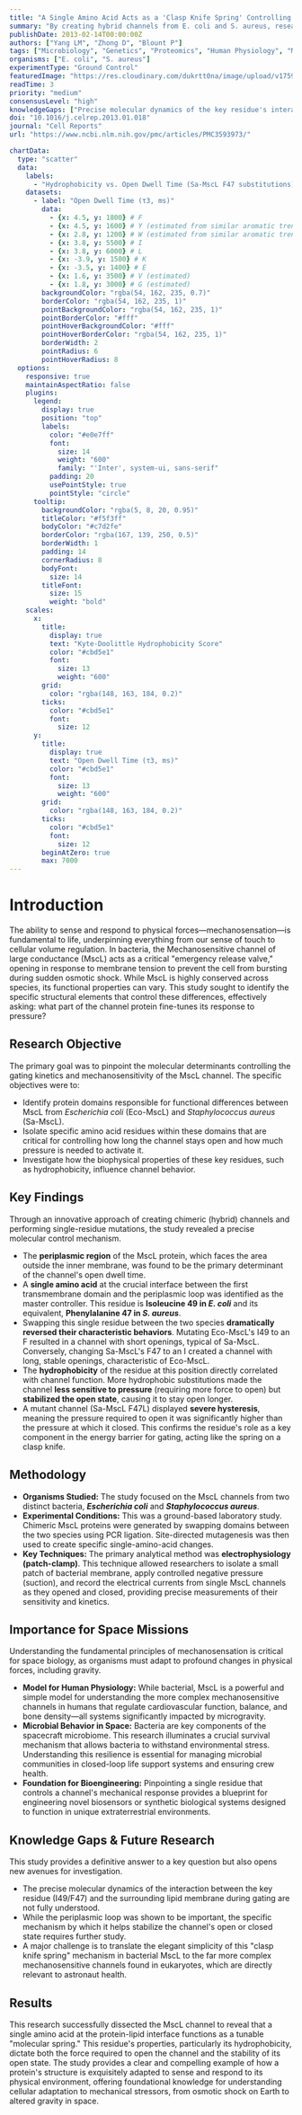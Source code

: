 ```yaml
---
title: "A Single Amino Acid Acts as a 'Clasp Knife Spring' Controlling Bacterial Pressure-Relief Channels"
summary: "By creating hybrid channels from E. coli and S. aureus, researchers identified a single amino acid at the protein-lipid interface that controls how bacterial mechanosensitive channels (MscL) respond to pressure. This 'molecular spring' dictates both the sensitivity and duration of the channel's opening, providing a fundamental insight into how cells sense mechanical forces."
publishDate: 2013-02-14T00:00:00Z
authors: ["Yang LM", "Zhong D", "Blount P"]
tags: ["Microbiology", "Genetics", "Proteomics", "Human Physiology", "Microgravity", "Digestive"]
organisms: ["E. coli", "S. aureus"]
experimentType: "Ground Control"
featuredImage: "https://res.cloudinary.com/dukrtt0na/image/upload/v1759681484/wwkphoyeqbyhxc8w3dcu.jpg"
readTime: 3
priority: "medium"
consensusLevel: "high"
knowledgeGaps: ["Precise molecular dynamics of the key residue's interaction with the lipid bilayer", "Mechanism by which the periplasmic loop modulates channel kinetics", "Translating these findings from bacterial MscL to complex eukaryotic mechanosensors", "Engineering channels with specific gating properties for synthetic biology applications"]
doi: "10.1016/j.celrep.2013.01.018"
journal: "Cell Reports"
url: "https://www.ncbi.nlm.nih.gov/pmc/articles/PMC3593973/"

chartData:
  type: "scatter"
  data:
    labels:
      - "Hydrophobicity vs. Open Dwell Time (Sa-MscL F47 substitutions)"
    datasets:
      - label: "Open Dwell Time (τ3, ms)"
        data:
          - {x: 4.5, y: 1800} # F
          - {x: 4.5, y: 1600} # Y (estimated from similar aromatic trends)
          - {x: 2.8, y: 1200} # W (estimated from similar aromatic trends)
          - {x: 3.8, y: 5500} # I
          - {x: 3.8, y: 6000} # L
          - {x: -3.9, y: 1500} # K
          - {x: -3.5, y: 1400} # E
          - {x: 1.6, y: 3500} # V (estimated)
          - {x: 1.8, y: 3000} # G (estimated)
        backgroundColor: "rgba(54, 162, 235, 0.7)"
        borderColor: "rgba(54, 162, 235, 1)"
        pointBackgroundColor: "rgba(54, 162, 235, 1)"
        pointBorderColor: "#fff"
        pointHoverBackgroundColor: "#fff"
        pointHoverBorderColor: "rgba(54, 162, 235, 1)"
        borderWidth: 2
        pointRadius: 6
        pointHoverRadius: 8
  options:
    responsive: true
    maintainAspectRatio: false
    plugins:
      legend:
        display: true
        position: "top"
        labels:
          color: "#e0e7ff"
          font:
            size: 14
            weight: "600"
            family: "'Inter', system-ui, sans-serif"
          padding: 20
          usePointStyle: true
          pointStyle: "circle"
      tooltip:
        backgroundColor: "rgba(5, 8, 20, 0.95)"
        titleColor: "#f5f3ff"
        bodyColor: "#c7d2fe"
        borderColor: "rgba(167, 139, 250, 0.5)"
        borderWidth: 1
        padding: 14
        cornerRadius: 8
        bodyFont:
          size: 14
        titleFont:
          size: 15
          weight: "bold"
    scales:
      x:
        title:
          display: true
          text: "Kyte-Doolittle Hydrophobicity Score"
          color: "#cbd5e1"
          font:
            size: 13
            weight: "600"
        grid:
          color: "rgba(148, 163, 184, 0.2)"
        ticks:
          color: "#cbd5e1"
          font:
            size: 12
      y:
        title:
          display: true
          text: "Open Dwell Time (τ3, ms)"
          color: "#cbd5e1"
          font:
            size: 13
            weight: "600"
        grid:
          color: "rgba(148, 163, 184, 0.2)"
        ticks:
          color: "#cbd5e1"
          font:
            size: 12
        beginAtZero: true
        max: 7000
---
```


# Introduction
The ability to sense and respond to physical forces—mechanosensation—is fundamental to life, underpinning everything from our sense of touch to cellular volume regulation. In bacteria, the Mechanosensitive channel of large conductance (MscL) acts as a critical "emergency release valve," opening in response to membrane tension to prevent the cell from bursting during sudden osmotic shock. While MscL is highly conserved across species, its functional properties can vary. This study sought to identify the specific structural elements that control these differences, effectively asking: what part of the channel protein fine-tunes its response to pressure?

## Research Objective
The primary goal was to pinpoint the molecular determinants controlling the gating kinetics and mechanosensitivity of the MscL channel. The specific objectives were to:
- Identify protein domains responsible for functional differences between MscL from *Escherichia coli* (Eco-MscL) and *Staphylococcus aureus* (Sa-MscL).
- Isolate specific amino acid residues within these domains that are critical for controlling how long the channel stays open and how much pressure is needed to activate it.
- Investigate how the biophysical properties of these key residues, such as hydrophobicity, influence channel behavior.

## Key Findings
Through an innovative approach of creating chimeric (hybrid) channels and performing single-residue mutations, the study revealed a precise molecular control mechanism.
- The **periplasmic region** of the MscL protein, which faces the area outside the inner membrane, was found to be the primary determinant of the channel's open dwell time.
- A **single amino acid** at the crucial interface between the first transmembrane domain and the periplasmic loop was identified as the master controller. This residue is **Isoleucine 49 in *E. coli*** and its equivalent, **Phenylalanine 47 in *S. aureus***.
- Swapping this single residue between the two species **dramatically reversed their characteristic behaviors**. Mutating Eco-MscL's I49 to an F resulted in a channel with short openings, typical of Sa-MscL. Conversely, changing Sa-MscL's F47 to an I created a channel with long, stable openings, characteristic of Eco-MscL.
- The **hydrophobicity** of the residue at this position directly correlated with channel function. More hydrophobic substitutions made the channel **less sensitive to pressure** (requiring more force to open) but **stabilized the open state**, causing it to stay open longer.
- A mutant channel (Sa-MscL F47L) displayed **severe hysteresis**, meaning the pressure required to open it was significantly higher than the pressure at which it closed. This confirms the residue's role as a key component in the energy barrier for gating, acting like the spring on a clasp knife.

## Methodology
- **Organisms Studied:** The study focused on the MscL channels from two distinct bacteria, ***Escherichia coli*** and ***Staphylococcus aureus***.
- **Experimental Conditions:** This was a ground-based laboratory study. Chimeric MscL proteins were generated by swapping domains between the two species using PCR ligation. Site-directed mutagenesis was then used to create specific single-amino-acid changes.
- **Key Techniques:** The primary analytical method was **electrophysiology (patch-clamp)**. This technique allowed researchers to isolate a small patch of bacterial membrane, apply controlled negative pressure (suction), and record the electrical currents from single MscL channels as they opened and closed, providing precise measurements of their sensitivity and kinetics.

## Importance for Space Missions
Understanding the fundamental principles of mechanosensation is critical for space biology, as organisms must adapt to profound changes in physical forces, including gravity.
- **Model for Human Physiology:** While bacterial, MscL is a powerful and simple model for understanding the more complex mechanosensitive channels in humans that regulate cardiovascular function, balance, and bone density—all systems significantly impacted by microgravity.
- **Microbial Behavior in Space:** Bacteria are key components of the spacecraft microbiome. This research illuminates a crucial survival mechanism that allows bacteria to withstand environmental stress. Understanding this resilience is essential for managing microbial communities in closed-loop life support systems and ensuring crew health.
- **Foundation for Bioengineering:** Pinpointing a single residue that controls a channel's mechanical response provides a blueprint for engineering novel biosensors or synthetic biological systems designed to function in unique extraterrestrial environments.

## Knowledge Gaps & Future Research
This study provides a definitive answer to a key question but also opens new avenues for investigation.
- The precise molecular dynamics of the interaction between the key residue (I49/F47) and the surrounding lipid membrane during gating are not fully understood.
- While the periplasmic loop was shown to be important, the specific mechanism by which it helps stabilize the channel's open or closed state requires further study.
- A major challenge is to translate the elegant simplicity of this "clasp knife spring" mechanism in bacterial MscL to the far more complex mechanosensitive channels found in eukaryotes, which are directly relevant to astronaut health.

## Results
This research successfully dissected the MscL channel to reveal that a single amino acid at the protein-lipid interface functions as a tunable "molecular spring." This residue's properties, particularly its hydrophobicity, dictate both the force required to open the channel and the stability of its open state. The study provides a clear and compelling example of how a protein's structure is exquisitely adapted to sense and respond to its physical environment, offering foundational knowledge for understanding cellular adaptation to mechanical stressors, from osmotic shock on Earth to altered gravity in space.